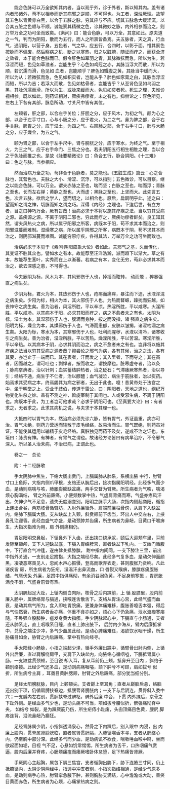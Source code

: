 <!-- { "loadSidebar": true } -->
　　能合色脉可以万全欲知其内者，当以观乎外，诊于外者，斯以知其内。盖有诸内者形诸外，苟不以相参而断其病邪之逆顺，不可得也。为工者，深烛厥理。故望其五色以青黄赤白黑，以合于五脏之脉，穷其应与不应。切其五脉急大缓涩沉，以合其五脏之色顺与不顺。诚能察其精微之色，诊其微妙之脉，内外相参而治之，则万举万全之功可坐而致矣。《素问》曰：能合色脉，可以万全，其意如此。原夫道之一气，判而为阴阳，散而为五行，而人之所禀皆备焉。夫五脉者，天之真，行血气，通阴阳，以营于身。五色者，气之华，应五行，合四时，以彰于面。惟其察色按脉而不偏废，然后察病之机，断之以寒热，归之以脏腑，随证而疗之，而获全济之效者，本于能合色脉而已。假令肝色如翠羽之青，其脉微弦而急，所以为生，若浮涩而短，色见如草滋者，岂能生乎？心色如鸡冠之赤，其脉当浮大而散，所以为顺，若沉濡而滑，色见如 血者，岂能顺乎？脾色如蟹腹之黄，其脉当中缓而大，所以为从；若微弦而急，色见如枳实者，岂能从乎？肺色如豕膏之白，其脉当浮涩而短，所以为吉；若浮大而散，色见如枯骨者，岂能吉乎？从至肾色见如乌羽之黑，其脉沉濡而滑，所以为生，或脉来缓而大，色见如炱者死。死生之理，夫惟诊视相参。既以如此，则药证相对，厥疾弗瘳者，未之有也。抑尝论之：容色所见，左右上下各有其部，脉息所动，寸关尺中皆有其位。

　　左颊者，肝之部，以合左手关位；肝胆之分，应于风木，为初之气。颜为心之部，以合于左手寸口，心与小肠之分，应于君火，为二之气。鼻为脾之部，合于右手关脉，脾胃之分，应于湿土，为四之气。右颊肺之部，合于右手寸口，肺与大肠之分，应于燥金，为五之气。

　　颐为肾之部，以合于左手尺中，肾与膀胱之分，应于寒水，为终之气。至于相火，为三之气，应于右手命门、三焦之分也。若夫阴阳五行相生相胜之理，当以合之于色脉而推之也。是故《脉要精微论》曰：色合五行，脉合阴阳。《十三难》曰：色之与脉，当参相应。

　　然而治病万全之功，苟非合于色脉者，莫之能也。《五脏生成》篇云：心之合脉也，其营色也。夫脉之大小、滑涩、沉浮，可以指别；五色微诊，可以目察。继之以能合色脉，可以万全。谓夫赤脉之至也，喘而坚；白脉之至也，喘而浮；青脉之至也，长而左右弹；黄脉之至也，大而虚；黑脉之至也，上坚而大。此先言五色，次言五脉。欲后之学人，望而切之，以相合也。厥后，扁鹊明乎此，述之曰：望而知之谓之神，切脉而知之谓之巧。深得《内经》之理也。下迨后世，有立方者，目之曰神巧万全，厥有旨哉！治病必求于本将以施其疗疾之法，当以穷其受病之源。盖疾源之源，不离于阴阳二邪也，穷此而疗之，厥疾勿瘳者鲜矣。良工知其然，谓夫风热火之病，所以属乎阳邪之所客，病既本于阳，苟不求其本而治之，则阳邪滋蔓而难制。湿燥寒之病，所以属乎阴邪之所客，病既本于阴，苟不求其本而治之，则阴邪滋蔓而难图。诚能穷原疗疾，各得其法，万举万全之功可坐而致也。

　　治病必求于本见于《素问·阴阳应象大论》者如此。夫邪气之基，久而传化，其变证不胜其众也。譬如水之有本，故能荐至汪洋浩瀚，派而趋下以渐大。草之有本，故能荐生茎叶，实秀而在上以渐蕃。若病之有本，变化无穷，苟非必求其本而治之，欲去深感之患，不可得也。

　　今夫厥阴为标，风木为本，其风邪伤于人也，掉摇而眩转， 动而螈 ，猝暴强直之病生矣。

　　少阴为标，君火为本，其热邪伤于人也，疮疡而痛痒，暴注而下迫，水液浑混之病生矣。少阳为标，相火为本，其火邪伤于人也，为热而瞀螈，躁扰而狂越，如丧神守之病生矣。善为治者，风淫所胜，平以辛凉。热淫所胜，平以咸寒。火淫所胜，平以咸冷。以其病本于阳，必求其阳而疗之，病之不愈者未之有也。太阴为标，湿土为本，其湿邪伤于人也，腹满而身肿，按之而没指，诸 强直之病生矣。阳明为标，燥金为本，其燥邪伤于人也，气滞而恚郁，皮肤以皱揭，诸涩枯涸之病生矣。太阳为标，寒水为本，其寒邪伤于人也，吐利而腥秽，水液以清冷，诸寒收引之病生矣。善为治者，湿淫所胜，平以苦热。燥淫所胜，平以苦温。寒淫所胜，平以辛热。以其病本于阴，必求其阴而治之，病之不愈者未之有也。岂非将以施其疗疾之法当以穷其受病之源者哉？抑尝论之邪气为病，各有其候，治之之法，各有其要，亦岂止于一端而已。其在表者，汗而发之；其入里者，下而夺之；其在高者，因而越之，谓可吐也；剽悍者，按而收之，谓按摩也。脏寒虚夺者，治以灸 ；脉病挛痹者，治以针刺；血实蓄结肿热者，治之砭石；气滞痿厥寒热者，治以导引；经络不通，病生于不仁者，治以醪醴；血气凝泣，病生于筋脉者，治以熨药。始焉求其受病之本，终焉蠲其为病之邪者，无出于此也。噫！昔黄帝处于法宫之中，坐于明堂之上，受业于歧伯，传道于雷公，曰：阴阳者，天地之道也，纲纪万物变化生杀之妙。盖有不测之神，斡旋宰制于其间也。人或受邪生病，不离于阴阳也。病既本于此，为工者岂可他求哉？必求于阴阳可也。《至真要大论》曰：有者求之，无者求之。此求其病机之说，与夫求于本其理一也。

　　大抵四时以胃气为本，然治病必须先诊六脉，皆有胃气，外证虽重，病亦可治。胃气未绝，则药力营运而输散于皮毛经络，故易治而生。胃气既绝，则药虽对证，不能使其运用以输精于皮毛经络。真脏独见而药不及矣，遂成不治之证也。东垣曰：脉贵有神。有神者，有胃气之谓也。故诸经方论皆曰有病早治疗，不令邪气深入。所以圣人治未病，不治已病，正谓此也。

　　卷之一　总论

　　附：十二经脉歌

　　手太阴肺中焦生，下络大肠出贲门，上膈属肺从肺系，系横出腋 中行，肘臂寸口上鱼际，大指内侧爪甲根，支络还从腕后出，接次指属阳明经。此经多气而少血，是动则病喘与咳，肺胀膨膨缺盆痛，两手交瞀为臂厥。所生病者为气咳，喘渴烦心胸满结， 臂之外前廉痛，小便频数掌中热，气虚肩背痛而寒，气盛亦疼风汗出，欠伸少气不足息，遗失无度溺变别。阳明之脉手大肠，次指内侧起商阳，循指上连出合谷，两筋岐骨循臂肪，入肘外廉循外，肩端前廉柱骨傍，从肩下入缺盆内，络肺下膈属大肠。支从缺盆上入颈，斜贲颊前下齿当，环出人中交左右，上挟鼻孔注迎香。此经血盛气亦盛，是动颈肿并齿痛，所生病者为鼻衄，目黄口干喉痹生，大指次指难为用，肩 外侧痛相仍。

　　胃足阳明交鼻起，下循鼻外下入齿，还出挟口绕承浆，颐后大迎颊车里，耳前发际至额颅，支下人迎缺盆底，下膈入胃络脾宫，直者缺盆下乳内。一支幽门循腹中，下行直合气冲逢，遂由髀关抵膝膑， 跗中指内间同。一支下膝注三里，前出中指外关通，一支别走足跗指，大指之端经尽矣。此经多气复多血，是动欠伸面颜黑，凄凄恶寒畏见人，忽闻木声心振慑，登高而歌弃衣走，甚则腹胀乃贲响。凡此诸疾皆 厥，所生病者为狂疟，湿温汗出鼻流血，口 唇裂又喉痹，膝膑疼痛腹胀结，气膺伏兔 外廉，足跗中指俱痛彻，有余消谷溺色黄，不足身前寒振 ，胃房胀满食不消，气盛身前皆有热。

　　太阴脾起足大趾，上循内侧白肉际，核骨之后内踝前，上 循 胫膝里，股内前廉入肠中，属脾络胃与膈通，挟喉连舌散舌下。支络从胃注心宫，此经气盛而血衰，是动其病气所为，食入即吐胃脘痛，更兼身体痛难移，腹胀善噫舌本强，得后与气快然衰，所生病者舌亦痛，体重不食亦如之，烦心心下仍急痛，泄水溏瘕寒疟随，不卧强立股膝肿，疽发身黄大指痿。手少阴脉起心中，下膈直与小肠通，支者还从肺系走，直上咽喉系目瞳，直者上肺出腋下， 后肘内少海从，臂内后廉抵掌中，兑骨之端注少冲，多气少血属此经，是动心脾痛难任，渴欲饮水咽干燥，所生胁痛目如金，胁臂之内后廉痛，掌中有热向经寻。

　　手太阳经小肠脉，小指之端起少泽，循手外廉出踝中，循臂骨出肘内侧，上循 外出后廉，直过肩解绕肩甲，交肩下入缺盆内，向腋络心循咽嗌，下膈抵胃属小肠，一支缺盆贯颈颊，至目锐 却入耳，复从耳前仍上颊，抵鼻升至目内 ，斜络于颧别络接。此经少气还多血，是动则病痛咽嗌，颔下肿兮不可顾，肩如拔兮 似折，所生病兮主肩 ，耳聋目黄肿腮颊，肘臂之外后廉痛，部分犹当细分别。

　　足经太阳膀胱脉，目内 上颧额尖。支者巅上至耳角；直者从巅脑后悬，络脑还出别下项，仍循肩膊挟脊边，抵腰膂肾膀胱内；一支下与后阴连，贯臀斜入委中穴；一支膊内左右别，贯胛挟脊过髀枢，髀外后廉 中合，下贯 内外踝后，京骨之下趾外侧。是经血多气少也，是动头痛不可当，项如拔兮腰似折，髀强痛彻脊中央， 如结兮 如裂，是为踝厥筋乃伤，所生疟痔小趾废，头囱顶痛目色黄，腰尻 脚疼连背，泪流鼻衄乃癫狂。

　　足经肾脉属少阴，小指斜透涌泉心，然骨之下内踝后，别入跟中 内浸，出 内廉上股内，贯脊属肾膀胱临，直者属肾贯肝膈，入肺循喉舌本寻，支者从肺络心内，仍至胸中部分深。此经多气而少血，是动病饥不欲食，喘嗽唾血喉中鸣，坐而欲起面如垢，目视 气不足，心悬如饥常惕惕，所生病者为舌干，口热咽痛气贲逼，股内后廉并脊疼，心肠烦痛疽而痿厥嗜卧体怠堕，足下热痛皆肾厥。

　　手厥阴心主起胸，属包下膈三焦宫，支者循胸出胁下，胁下连腋三寸同，仍上抵腋循内，太阴少阴两经中，指透中冲支者别，小指次指络相通，是经少气原多血，是动则病手心热，肘臂挛急腋下肿，甚则胸胁支满结，心中澹澹或大动，善笑目黄面赤色，所生病者为心烦，心痛掌热病之则。

